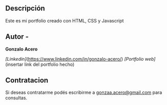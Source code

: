 ## Descripción 

Este es mi portfolio creado con HTML, CSS y Javascript

## Autor - 
**Gonzalo Acero**

*[Linkedin]*(https://www.linkedin.com/in/gonzalo-acero/)
*[Portfolio web]*(insertar link del portfolio hecho)

## Contratacion
Si deseas contratarme podés escribirme a gonzaa.acero@gmail.com para consultas.

